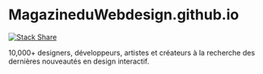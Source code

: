 # MagazineduWebdesign.github.io
[![Stack Share](http://img.shields.io/badge/tech-stack-0690fa.svg?style=flat)](http://stackshare.io/MagazineduWebdesign/magazine-du-webdesign)

10,000+ designers, développeurs, artistes et créateurs à la recherche des dernières nouveautés en design interactif.
